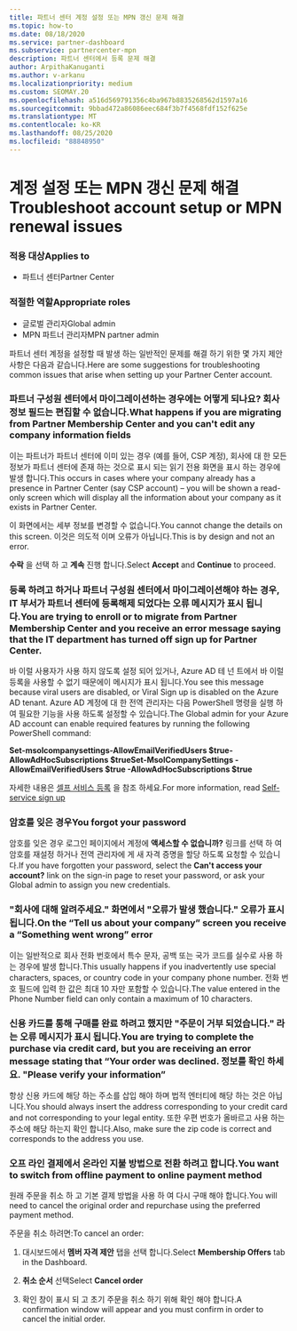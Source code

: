 ```yaml
---
title: 파트너 센터 계정 설정 또는 MPN 갱신 문제 해결
ms.topic: how-to
ms.date: 08/18/2020
ms.service: partner-dashboard
ms.subservice: partnercenter-mpn
description: 파트너 센터에서 등록 문제 해결
author: ArpithaKanuganti
ms.author: v-arkanu
ms.localizationpriority: medium
ms.custom: SEOMAY.20
ms.openlocfilehash: a516d569791356c4ba967b8835268562d1597a16
ms.sourcegitcommit: 9bbad472a86086eec684f3b7f4568fdf152f625e
ms.translationtype: MT
ms.contentlocale: ko-KR
ms.lasthandoff: 08/25/2020
ms.locfileid: "88848950"
---
```

# <a name="troubleshoot-account-setup-or-mpn-renewal-issues"></a><span data-ttu-id="91b8d-103">계정 설정 또는 MPN 갱신 문제 해결</span><span class="sxs-lookup"><span data-stu-id="91b8d-103">Troubleshoot account setup or MPN renewal issues</span></span>

### <a name="applies-to"></a><span data-ttu-id="91b8d-104">적용 대상</span><span class="sxs-lookup"><span data-stu-id="91b8d-104">Applies to</span></span>

- <span data-ttu-id="91b8d-105">파트너 센터</span><span class="sxs-lookup"><span data-stu-id="91b8d-105">Partner Center</span></span>
 
### <a name="appropriate-roles"></a><span data-ttu-id="91b8d-106">적절한 역할</span><span class="sxs-lookup"><span data-stu-id="91b8d-106">Appropriate roles</span></span>

- <span data-ttu-id="91b8d-107">글로벌 관리자</span><span class="sxs-lookup"><span data-stu-id="91b8d-107">Global admin</span></span>
- <span data-ttu-id="91b8d-108">MPN 파트너 관리자</span><span class="sxs-lookup"><span data-stu-id="91b8d-108">MPN partner admin</span></span> 
 

<span data-ttu-id="91b8d-109">파트너 센터 계정을 설정할 때 발생 하는 일반적인 문제를 해결 하기 위한 몇 가지 제안 사항은 다음과 같습니다.</span><span class="sxs-lookup"><span data-stu-id="91b8d-109">Here are some suggestions for troubleshooting common issues that arise when setting up your Partner Center account.</span></span>

### <a name="what-happens-if-you-are-migrating-from-partner-membership-center-and-you-cant-edit-any-company-information-fields"></a><span data-ttu-id="91b8d-110">파트너 구성원 센터에서 마이그레이션하는 경우에는 어떻게 되나요? 회사 정보 필드는 편집할 수 없습니다.</span><span class="sxs-lookup"><span data-stu-id="91b8d-110">What happens if you are migrating from Partner Membership Center and you can't edit any company information fields</span></span>

<span data-ttu-id="91b8d-111">이는 파트너가 파트너 센터에 이미 있는 경우 (예를 들어, CSP 계정), 회사에 대 한 모든 정보가 파트너 센터에 존재 하는 것으로 표시 되는 읽기 전용 화면을 표시 하는 경우에 발생 합니다.</span><span class="sxs-lookup"><span data-stu-id="91b8d-111">This occurs in cases where your company already has a presence in Partner Center (say CSP account) – you will be shown a read-only screen which will display all the information about your company as it exists in Partner Center.</span></span>

<span data-ttu-id="91b8d-112">이 화면에서는 세부 정보를 변경할 수 없습니다.</span><span class="sxs-lookup"><span data-stu-id="91b8d-112">You cannot change the details on this screen.</span></span> <span data-ttu-id="91b8d-113">이것은 의도적 이며 오류가 아닙니다.</span><span class="sxs-lookup"><span data-stu-id="91b8d-113">This is by design and not an error.</span></span>

<span data-ttu-id="91b8d-114">**수락** 을 선택 하 고 **계속** 진행 합니다.</span><span class="sxs-lookup"><span data-stu-id="91b8d-114">Select **Accept** and **Continue** to proceed.</span></span>

### <a name="you-are-trying-to-enroll-or-to-migrate-from-partner-membership-center-and-you-receive-an-error-message-saying-that-the-it-department-has-turned-off-sign-up-for-partner-center"></a><span data-ttu-id="91b8d-115">등록 하려고 하거나 파트너 구성원 센터에서 마이그레이션해야 하는 경우, IT 부서가 **파트너 센터에 등록**해제 되었다는 오류 메시지가 표시 됩니다.</span><span class="sxs-lookup"><span data-stu-id="91b8d-115">You are trying to enroll or to migrate from Partner Membership Center and you receive an error message saying that the IT department has turned off **sign up for Partner Center**.</span></span> 

<span data-ttu-id="91b8d-116">바 이럴 사용자가 사용 하지 않도록 설정 되어 있거나, Azure AD 테 넌 트에서 바 이럴 등록을 사용할 수 없기 때문에이 메시지가 표시 됩니다.</span><span class="sxs-lookup"><span data-stu-id="91b8d-116">You see this message because viral users are disabled, or Viral Sign up is disabled on the Azure AD tenant.</span></span> <span data-ttu-id="91b8d-117">Azure AD 계정에 대 한 전역 관리자는 다음 PowerShell 명령을 실행 하 여 필요한 기능을 사용 하도록 설정할 수 있습니다.</span><span class="sxs-lookup"><span data-stu-id="91b8d-117">The Global admin for your Azure AD account can enable required features by running the following PowerShell command:</span></span>

<span data-ttu-id="91b8d-118">**Set-msolcompanysettings-AllowEmailVerifiedUsers $true-AllowAdHocSubscriptions $true**</span><span class="sxs-lookup"><span data-stu-id="91b8d-118">**Set-MsolCompanySettings -AllowEmailVerifiedUsers $true -AllowAdHocSubscriptions $true**</span></span>

<span data-ttu-id="91b8d-119">자세한 내용은 [셀프 서비스 등록](https://docs.microsoft.com/azure/active-directory/users-groups-roles/directory-self-service-signup) 을 참조 하세요.</span><span class="sxs-lookup"><span data-stu-id="91b8d-119">For more information, read [Self-service sign up](https://docs.microsoft.com/azure/active-directory/users-groups-roles/directory-self-service-signup)</span></span>

### <a name="you-forgot-your-password"></a><span data-ttu-id="91b8d-120">암호를 잊은 경우</span><span class="sxs-lookup"><span data-stu-id="91b8d-120">You forgot your password</span></span>

<span data-ttu-id="91b8d-121">암호를 잊은 경우 로그인 페이지에서 계정에 **액세스할 수 없습니까?** 링크를 선택 하 여 암호를 재설정 하거나 전역 관리자에 게 새 자격 증명을 할당 하도록 요청할 수 있습니다.</span><span class="sxs-lookup"><span data-stu-id="91b8d-121">If you have forgotten your password, select the **Can't access your account?** link on the sign-in page to reset your password, or ask your Global admin to assign you new credentials.</span></span>

### <a name="on-the-tell-us-about-your-company-screen-you-receive-a-something-went-wrong-error"></a><span data-ttu-id="91b8d-122">"회사에 대해 알려주세요." 화면에서 "오류가 발생 했습니다." 오류가 표시 됩니다.</span><span class="sxs-lookup"><span data-stu-id="91b8d-122">On the “Tell us about your company” screen you receive a “Something went wrong” error</span></span>

<span data-ttu-id="91b8d-123">이는 일반적으로 회사 전화 번호에서 특수 문자, 공백 또는 국가 코드를 실수로 사용 하는 경우에 발생 합니다.</span><span class="sxs-lookup"><span data-stu-id="91b8d-123">This usually happens if you inadvertently use special characters, spaces, or country code in your company phone number.</span></span> <span data-ttu-id="91b8d-124">전화 번호 필드에 입력 한 값은 최대 10 자만 포함할 수 있습니다.</span><span class="sxs-lookup"><span data-stu-id="91b8d-124">The value entered in the Phone Number field can only contain a maximum of 10 characters.</span></span>

### <a name="you-are-trying-to-complete-the-purchase-via-credit-card-but-you-are-receiving-an-error-message-stating-that-your-order-was-declined-please-verify-your-information"></a><span data-ttu-id="91b8d-125">신용 카드를 통해 구매를 완료 하려고 했지만 "주문이 거부 되었습니다." 라는 오류 메시지가 표시 됩니다.</span><span class="sxs-lookup"><span data-stu-id="91b8d-125">You are trying to complete the purchase via credit card, but you are receiving an error message stating that “Your order was declined.</span></span> <span data-ttu-id="91b8d-126">정보를 확인 하세요. "</span><span class="sxs-lookup"><span data-stu-id="91b8d-126">Please verify your information”</span></span>

<span data-ttu-id="91b8d-127">항상 신용 카드에 해당 하는 주소를 삽입 해야 하며 법적 엔터티에 해당 하는 것은 아닙니다.</span><span class="sxs-lookup"><span data-stu-id="91b8d-127">You should always insert the address corresponding to your credit card and not corresponding to your legal entity.</span></span> <span data-ttu-id="91b8d-128">또한 우편 번호가 올바르고 사용 하는 주소에 해당 하는지 확인 합니다.</span><span class="sxs-lookup"><span data-stu-id="91b8d-128">Also, make sure the zip code is correct and corresponds to the address you use.</span></span>

### <a name="you-want-to-switch-from-offline-payment-to-online-payment-method"></a><span data-ttu-id="91b8d-129">오프 라인 결제에서 온라인 지불 방법으로 전환 하려고 합니다.</span><span class="sxs-lookup"><span data-stu-id="91b8d-129">You want to switch from offline payment to online payment method</span></span> 

<span data-ttu-id="91b8d-130">원래 주문을 취소 하 고 기본 결제 방법을 사용 하 여 다시 구매 해야 합니다.</span><span class="sxs-lookup"><span data-stu-id="91b8d-130">You will need to cancel the original order and repurchase using the preferred payment method.</span></span>

<span data-ttu-id="91b8d-131">주문을 취소 하려면:</span><span class="sxs-lookup"><span data-stu-id="91b8d-131">To cancel an order:</span></span>

1. <span data-ttu-id="91b8d-132">대시보드에서 **멤버 자격 제안** 탭을 선택 합니다.</span><span class="sxs-lookup"><span data-stu-id="91b8d-132">Select **Membership Offers** tab in the Dashboard.</span></span>

2. <span data-ttu-id="91b8d-133">**취소 순서** 선택</span><span class="sxs-lookup"><span data-stu-id="91b8d-133">Select **Cancel order**</span></span>

3. <span data-ttu-id="91b8d-134">확인 창이 표시 되 고 초기 주문을 취소 하기 위해 확인 해야 합니다.</span><span class="sxs-lookup"><span data-stu-id="91b8d-134">A confirmation window will appear and you must confirm in order to cancel the initial order.</span></span>
